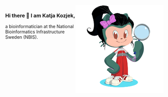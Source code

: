 <img align="right" src="octocat-1756813557337.png" width="280">


### Hi there 👋 I am Katja Kozjek, 

a bioinformatician at the National Bioinformatics Infrastructure Sweden (NBIS).

<!--
**KatjaKo/KatjaKo** is a ✨ _special_ ✨ repository because its `README.md` (this file) appears on your GitHub profile.

Here are some ideas to get you started:

- 🔭 I’m currently working on ...
- 🌱 I’m currently learning ...
- 👯 I’m looking to collaborate on ...
- 🤔 I’m looking for help with ...
- 💬 Ask me about ...
- 📫 How to reach me: ...
- 😄 Pronouns: ...
- ⚡ Fun fact: ...
-->
